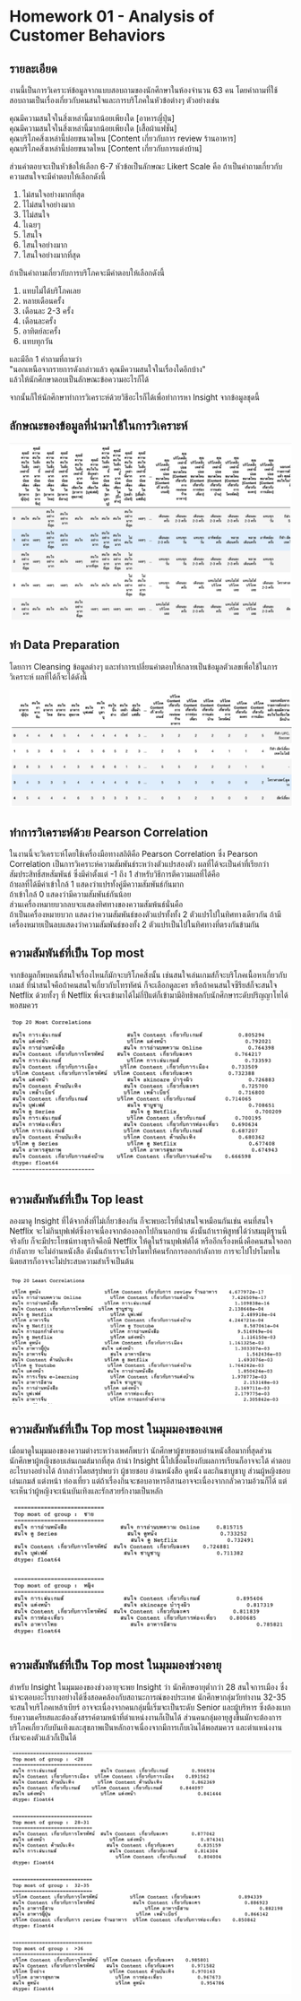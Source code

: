 # Homework 01 - Analysis of Customer Behaviors

## รายละเอียด
งานนี้เป็นการวิเคราะห์ข้อมูลจากแบบสอบถามของนักศึกษาในห้องจำนวน 63 คน โดยคำถามที่ใช้สอบถามเป็นเรื่องเกี่ยวกับคนสนใจและการบริโภคในหัวข้อต่างๆ ตัวอย่างเช่น

คุณมีความสนใจในสิ่งเหล่านี้มากน้อยเพียงใด [อาหารญี่ปุ่น] <br>
คุณมีความสนใจในสิ่งเหล่านี้มากน้อยเพียงใด [เสื้อผ้าแฟชั่น] <br>
คุณบริโภคสิ่งเหล่านี้บ่อยขนาดไหน [Content เกี่ยวกับการ review ร้านอาหาร] <br>
คุณบริโภคสิ่งเหล่านี้บ่อยขนาดไหน [Content เกี่ยวกับการแต่งบ้าน] <br>

ส่วนคำตอบจะเป็นหัวข้อให้เลือก 6-7 หัวข้อเป็นลักษณะ Likert Scale คือ
ถ้าเป็นคำถามเกี่ยวกับความสนใจจะมีคำตอบให้เลือกดังนี้
1. ไม่สนใจอย่างมากที่สุด
2. ไไม่สนใจอย่างมาก
3. ไไม่สนใจ
4. ไเฉยๆ
5. ไสนใจ
6. ไสนใจอย่างมาก
7. ไสนใจอย่างมากที่สุด

ถ้าเป็นคำถามเกี่ยวกับการบริโภคจะมีคำตอบให้เลือกดังนี้
1. แทบไม่ได้บริโภคเลย
2. หลายเดือนครั้ง
3. เดือนละ 2-3 ครั้ง
4. เดือนละครั้ง
5. อาทิตย์ละครั้ง
6. แทบทุกวัน

และมีอีก 1 คำถามที่ถามว่า <br>
"นอกเหนือจากรายการดังกล่าวแล้ว คุณมีความสนใจในเรื่องใดอีกบ้าง" <br>
แล้วให้นักศึกษาตอบเป็นลักษณะข้อความอะไรก็ได้ <br>

จากนั้นก็ให้นักศึกษาทำการวิเคราะห์ด้วยวิธีอะไรก็ได้เพื่อทำการหา Insight จากข้อมูลชุดนี้ <br>
## ลักษณะของข้อมูลที่นำมาใช้ในการวิเคราะห์
![dataset](./images/1_dataset.png)

## ทำ Data Preparation
โดยการ Cleansing ข้อมูลต่างๆ และทำการเปลี่ยนคำตอบให้กลายเป็นข้อมูลตัวเลขเพื่อใช้ในการวิเคราะห์ ผลที่ได้ก็จะได้ดังนี้

![data_preparation](./images/2_data_preparation.png)

## ทำการวิเคราะห์ด้วย Pearson Correlation
ในงานนี้จะวิเคราะห์โดยใช้เครื่องมือทางสถิติคือ Pearson Correlation ซึ่ง Pearson Correlation เป็นการวิเคราะห์ความสัมพันธ์ระหว่างตัวแปรสองตัว ผลที่ได้จะเป็นค่าที่เรียกว่าสัมประสิทธิ์สหสัมพันธ์ ซึ่งมีค่าตั้งแต่ -1 ถึง 1 สำหรับวิธีการตีความผลที่ได้คือ <br>
ถ้าผลที่ได้มีค่าเข้าใกล้ 1 แสดงว่าแปรทั้งคู่มีความสัมพันธ์กันมาก <br>
ถ้าเข้าใกล้ 0 แสดงว่ามีความสัมพันธ์กันน้อย <br>
ส่วนเครื่องหมายบวกลบจะแสดงทิศทางของความสัมพ้นธ์นั่นคือ <br>
ถ้าเป็นเครื่องหมายบวก แสดงว่าความสัมพันธ์ของตัวแปรทั้งทั้ง 2 ตัวแปรไปในทิศทางเดียวกัน
ถ้ามีเครื่องหมายเป็นลบแสดงว่าความสัมพันธ์ของทั้ง 2 ตัวแปรเป็นไปในทิศทางที่ตรงกันข้ามกัน

## ความสัมพันธ์ที่เป็น ​Top most
จากข้อมูลก็พบคนที่สนใจเรื่องไหนก็มักจะบริโภคสิ่งนั้น เช่นสนใจเล่นเกมส์ก็จะบริโภคเนื้อหาเกี่ยวกับเกมส์
ที่น่าสนใจคือถ้าคนสนใจเกี่ยวกับโทรทัศน์ ก็จะเลือกดูละคร หรือถ้าคนสนใจซีรียส์ก็จะสนใจ Netflix ด้วยทั้งๆ ที่ Netflix พึ่งจะเข้ามาได้ไม่กี่ปีแต่ก็เข้ามามีอิทธิพลกับนักศึกษาระดับปริญญาโทได้พอสมควร

![top_most](./images/3_top_most.png)

## ความสัมพันธ์ที่เป็น ​Top least
ลองมาดู Insight ที่ได้จากสิ่งที่ไม่เกี่ยวข้องกัน ก็จะพบอะไรที่น่่าสนใจเหมือนกันเช่น
คนที่สนใจ Netflix จะไม่กินบุฟเฟต์ซึ่งอาจเนื่องจากต้องออกไปกินนอกบ้าน ดังนั้นถ้าเราพิสูทธ์ได้ว่าสมมุติฐานนี้จริงกับ ก็จะมีประโยชน์ทางธุรกิจคือมี Netflix ให้ดูในร้านบุฟเฟต์ได้ 
หรืออีกเรื่องหนึ่งคือคนสนใจออกกำลังกาย จะไม่อ่านหนังสือ ดังนั้นถ้าเราจะโปรโมทให้คนรักการออกกำลังกาย การจะไปโปรโมทในนิตยสารก็อาจจะไม่ประสบความสำเร็จเป็นต้น

![top_least](./images/4_top_least.png)

## ความสัมพันธ์ที่เป็น ​Top most ในมุมมองของเพศ
เมื่อมาดูในมุมมองของความต่างระหว่างเพศก็พบว่า นักศึกษาผู้ชายชอบอ่านหนังสือมากที่สุดส่วนนักศึกษาผู้หญิงชอบเล่นเกมส์มากที่สุด ถ้านำ Insight นี้ไปเชื่อมโยงกับผลการเรียนก็อาจจะได้ คำตอบอะไรบางอย่างได้
ถ้ากล่าวโดยสรุปพบว่า
ผู้ชายชอบ อ่านหนังสือ ดูหนัง และกินชาบูชาบู
ส่วนผู้หญิงชอบ เล่นเกมส์ แต่งหน้า ท่องเที่ยว แต่ถ้าเรื่องกินจะชอบอาหารอีสานอาจจะเนื่องจากกลัวความอ้วนก็ได้ แต่จะเห็นว่าผู้หญิงจะเน้นบันเทิงและรักสวยรักงามเป็นหลัก

![top_by_gender](./images/5_top_by_gender.png)

## ความสัมพันธ์ที่เป็น ​Top most ในมุมมองช่วงอายุ
สำหรับ Insight ในมุมมองของช่วงอายุจะพย Insight ว่า
นักศึกษอายุต่ำกว่า 28 สนใจการเมือง ซึ่งน่าจะตอบอะไรบางอย่างได้ซึ่งสอดคล้องกับสถานะการณ์ของประเทศ
นักศึกษากลุ่มวัยทำงาน 32-35 จะสนใจบริโภคเหล้าเบียร์ อาจจะเนื่องจากคนกลุ่มนี้เริ่มจะเป็นระดับ Senior และผู้บริหาร ซึ่งต้องแบกรับความเครียสและต้องสังสรรค์ตามหน้าที่ตำแหน่งงานก็เป็นได้
ส่วนคนกลุ่มอายุสูงขึ้นมักจะต้องการบริโภคเกี่ยวกับบันเทิงและสุขภาพเป็นหลักอาจเนื่องจากมีการเก็บเงินได้พอสมควร และตำแหน่งงานเริ่มจะคงตัวแล้วก็เป็นได้

![top_by_age](./images/6_top_by_age.png)

